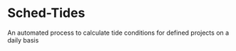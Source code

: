 # Sched-Tides
An automated process to calculate tide conditions for defined projects on a daily basis
